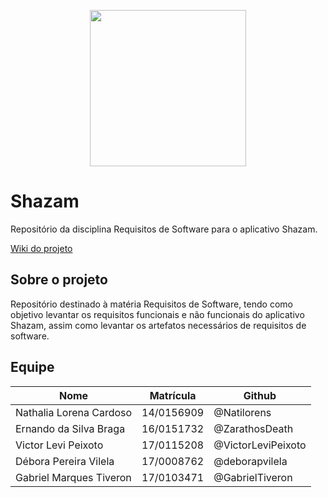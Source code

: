 <p align="center">
    <a href="https://github.com/Requisitos2-2019/Shazam">
        <img width="250px" src="https://raw.githubusercontent.com/Requisitos2-2019/Shazam/master/docs/assets/img/shazam-logo.png">
    </a>
</p>

# Shazam
Repositório da disciplina Requisitos de Software para o aplicativo Shazam.


[Wiki do projeto](https://requisitos-de-software.github.io/2019.2-Shazam/)


## Sobre o projeto
Repositório destinado à matéria Requisitos de Software, tendo como objetivo levantar os requisitos funcionais e não funcionais do aplicativo Shazam, assim como levantar os artefatos necessários de requisitos de software.

## Equipe

|    Nome     |     Matrícula    |    Github   |
| ----------- | ---------------- | ----------- |
| Nathalia Lorena Cardoso | 14/0156909 | @Natilorens |
| Ernando da Silva Braga | 16/0151732 | @ZarathosDeath |
| Victor Levi Peixoto | 17/0115208 | @VictorLeviPeixoto |
| Débora Pereira Vilela | 17/0008762 | @deborapvilela |
| Gabriel Marques Tiveron | 17/0103471 | @GabrielTiveron |
